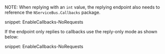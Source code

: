 NOTE: When replying with an `int` value, the replying endpoint also needs to reference the `NServiceBus.Callbacks` package.

snippet: EnableCallbacks-NoRequests

If the endpoint only replies to callbacks use the reply-only mode as shown below:

snippet: EnableCallbacks-NoRequests